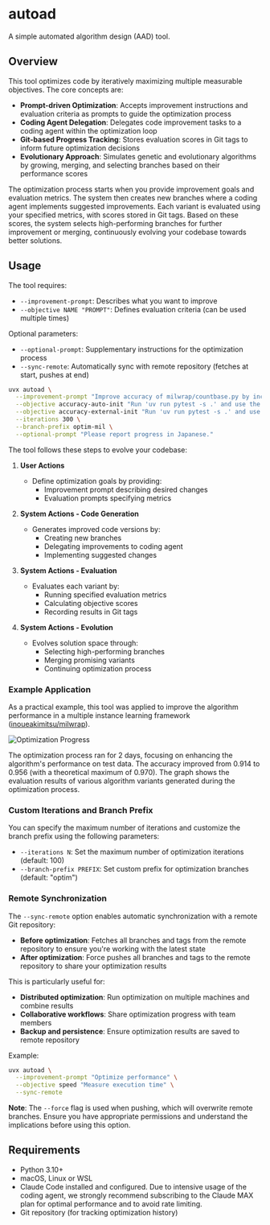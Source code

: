 # autoad

A simple automated algorithm design (AAD) tool.

## Overview

This tool optimizes code by iteratively maximizing multiple measurable objectives. The core concepts are:

- **Prompt-driven Optimization**: Accepts improvement instructions and evaluation criteria as prompts to guide the optimization process
- **Coding Agent Delegation**: Delegates code improvement tasks to a coding agent within the optimization loop
- **Git-based Progress Tracking**: Stores evaluation scores in Git tags to inform future optimization decisions
- **Evolutionary Approach**: Simulates genetic and evolutionary algorithms by growing, merging, and selecting branches based on their performance scores

The optimization process starts when you provide improvement goals and evaluation metrics. The system then creates new branches where a coding agent implements suggested improvements. Each variant is evaluated using your specified metrics, with scores stored in Git tags. Based on these scores, the system selects high-performing branches for further improvement or merging, continuously evolving your codebase towards better solutions.

## Usage

The tool requires:

- `--improvement-prompt`: Describes what you want to improve
- `--objective NAME "PROMPT"`: Defines evaluation criteria (can be used multiple times)

Optional parameters:

- `--optional-prompt`: Supplementary instructions for the optimization process
- `--sync-remote`: Automatically sync with remote repository (fetches at start, pushes at end)

```bash
uvx autoad \
  --improvement-prompt "Improve accuracy of milwrap/countbase.py by increasing the higher value of the two iter 9 MIL instance unit accuracy metrics obtained from running 'uv run pytest -s .'" \
  --objective accuracy-auto-init "Run 'uv run pytest -s .' and use the first iter 9 MIL instance unit accuracy value as the score" \
  --objective accuracy-external-init "Run 'uv run pytest -s .' and use the second iter 9 MIL instance unit accuracy value as the score" \
  --iterations 300 \
  --branch-prefix optim-mil \
  --optional-prompt "Please report progress in Japanese."
```

The tool follows these steps to evolve your codebase:

1. **User Actions**
   - Define optimization goals by providing:
     - Improvement prompt describing desired changes
     - Evaluation prompts specifying metrics

2. **System Actions - Code Generation**
   - Generates improved code versions by:
     - Creating new branches
     - Delegating improvements to coding agent
     - Implementing suggested changes

3. **System Actions - Evaluation**
   - Evaluates each variant by:
     - Running specified evaluation metrics
     - Calculating objective scores
     - Recording results in Git tags

4. **System Actions - Evolution**
   - Evolves solution space through:
     - Selecting high-performing branches
     - Merging promising variants
     - Continuing optimization process

### Example Application

As a practical example, this tool was applied to improve the algorithm performance in a multiple instance learning framework ([inoueakimitsu/milwrap](https://github.com/inoueakimitsu/milwrap)).

![Optimization Progress](demo.png)

The optimization process ran for 2 days, focusing on enhancing the algorithm's performance on test data. The accuracy improved from 0.914 to 0.956 (with a theoretical maximum of 0.970). The graph shows the evaluation results of various algorithm variants generated during the optimization process.

### Custom Iterations and Branch Prefix

You can specify the maximum number of iterations and customize the branch prefix using the following parameters:

- `--iterations N`: Set the maximum number of optimization iterations (default: 100)
- `--branch-prefix PREFIX`: Set custom prefix for optimization branches (default: "optim")

### Remote Synchronization

The `--sync-remote` option enables automatic synchronization with a remote Git repository:

- **Before optimization**: Fetches all branches and tags from the remote repository to ensure you're working with the latest state
- **After optimization**: Force pushes all branches and tags to the remote repository to share your optimization results

This is particularly useful for:
- **Distributed optimization**: Run optimization on multiple machines and combine results
- **Collaborative workflows**: Share optimization progress with team members
- **Backup and persistence**: Ensure optimization results are saved to remote repository

Example:
```bash
uvx autoad \
  --improvement-prompt "Optimize performance" \
  --objective speed "Measure execution time" \
  --sync-remote
```

**Note**: The `--force` flag is used when pushing, which will overwrite remote branches. Ensure you have appropriate permissions and understand the implications before using this option.

## Requirements

- Python 3.10+
- macOS, Linux or WSL
- Claude Code installed and configured. Due to intensive usage of the coding agent, we strongly recommend subscribing to the Claude MAX plan for optimal performance and to avoid rate limiting.
- Git repository (for tracking optimization history)
